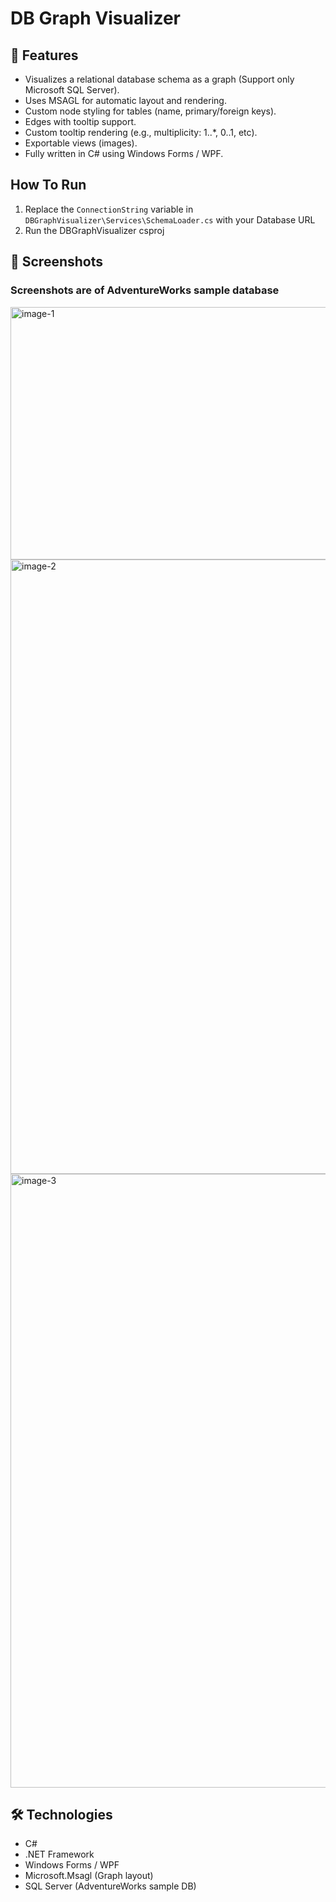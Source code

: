 # DB Graph Visualizer

## 🚀 Features

- Visualizes a relational database schema as a graph (Support only Microsoft SQL Server).
- Uses MSAGL for automatic layout and rendering.
- Custom node styling for tables (name, primary/foreign keys).
- Edges with tooltip support.
- Custom tooltip rendering (e.g., multiplicity: 1..*, 0..1, etc).
- Exportable views (images).
- Fully written in C# using Windows Forms / WPF.

## How To Run

1. Replace the `ConnectionString` variable in `DBGraphVisualizer\Services\SchemaLoader.cs` with your Database URL
2. Run the DBGraphVisualizer csproj

## 📸 Screenshots

### Screenshots are of AdventureWorks sample database

 <img width="1901" height="404" alt="image-1" src="https://github.com/user-attachments/assets/9241f79c-d0e8-4cb1-b5d1-c2401a14626e" />
 <img width="1898" height="983" alt="image-2" src="https://github.com/user-attachments/assets/23e712d8-8a55-408e-a437-a2ea2034c761" />
 <img width="1910" height="982" alt="image-3" src="https://github.com/user-attachments/assets/34180e37-89e1-48cb-8f6f-215234f55c30" />

## 🛠️ Technologies

- C#
- .NET Framework
- Windows Forms / WPF
- Microsoft.Msagl (Graph layout)
- SQL Server (AdventureWorks sample DB)
